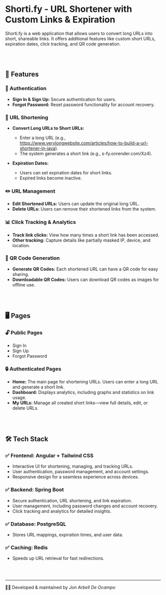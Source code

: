 # Shorti.fy - URL Shortener with Custom Links & Expiration

Shorti.fy is a web application that allows users to convert long URLs into short, shareable links. It offers additional features like custom short URLs, expiration dates, click tracking, and QR code generation.

<br><br>

## 🚀 Features  

### 🔑 Authentication  
- **Sign In & Sign Up:** Secure authentication for users.  
- **Forgot Password:** Reset password functionality for account recovery.  

### 🔗 URL Shortening  
- **Convert Long URLs to Short URLs:**  
  - Enter a long URL (e.g., https://www.verylongwebsite.com/articles/how-to-build-a-url-shortener-in-java).  
  - The system generates a short link (e.g., s-fy.onrender.com/Xz4).  

- **Expiration Dates:**  
  - Users can set expiration dates for short links.  
  - Expired links become inactive.  

### ✏️ URL Management  
- **Edit Shortened URLs:** Users can update the original long URL.  
- **Delete URLs:** Users can remove their shortened links from the system.  

### 📊 Click Tracking & Analytics  
- **Track link clicks:** View how many times a short link has been accessed.  
- **Other tracking:** Capture details like partially masked IP, device, and location.  

### 📌 QR Code Generation  
- **Generate QR Codes:** Each shortened URL can have a QR code for easy sharing.  
- **Downloadable QR Codes:** Users can download QR codes as images for offline use.  



<br><br>



## 🖥️ Pages

### 🔓 Public Pages
- Sign In
- Sign Up
- Forgot Password

### 🔒 Authenticated Pages
- **Home:** The main page for shortening URLs. Users can enter a long URL and generate a short link.
- **Dashboard:** Displays analytics, including graphs and statistics on link usage.
- **My URLs:** Manage all created short links—view full details, edit, or delete URLs.


<br><br>



## 🛠 Tech Stack
### ✅ **Frontend:** Angular + Tailwind CSS

- Interactive UI for shortening, managing, and tracking URLs.
- User authentication, password management, and account settings.
- Responsive design for a seamless experience across devices.


### ✅ **Backend:** Spring Boot

- Secure authentication, URL shortening, and link expiration.
- User management, including password changes and account recovery.
- Click tracking and analytics for detailed insights.


### ✅ **Database:** PostgreSQL

- Stores URL mappings, expiration times, and user data.


### ✅ **Caching:** Redis

- Speeds up URL retrieval for fast redirections.

<br><br>

---

👨‍💻 Developed & maintained by *Jon Arbell De Ocampo*